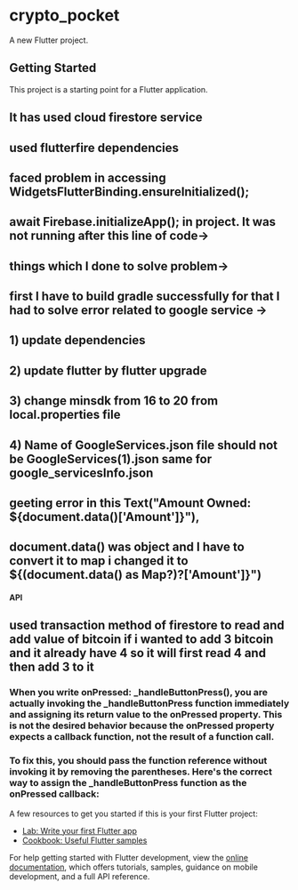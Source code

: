 # crypto_pocket

A new Flutter project.

## Getting Started

This project is a starting point for a Flutter application.
## It has used cloud firestore service
## used flutterfire dependencies
## faced problem in accessing WidgetsFlutterBinding.ensureInitialized();
 ## await Firebase.initializeApp(); in project. It was not running after this line of code->
## things which I done to solve problem->
## first I have to build gradle successfully for that I had to solve error related to google service ->
## 1) update dependencies
## 2) update flutter by flutter upgrade
## 3) change minsdk from 16 to 20 from local.properties file
## 4) Name of GoogleServices.json file should not be GoogleServices(1).json same for google_servicesInfo.json

## geeting error in this  Text("Amount Owned: ${document.data()['Amount']}"),
## document.data() was object and I have to convert it to map i changed it to ${(document.data() as Map?)?['Amount']}")

#### API
## used transaction method of firestore to read and add value of bitcoin if i wanted to add 3 bitcoin and it already have 4 so it will first read 4 and then add 3 to it
### When you write onPressed: _handleButtonPress(), you are actually invoking the _handleButtonPress function immediately and assigning its return value to the onPressed property. This is not the desired behavior because the onPressed property expects a callback function, not the result of a function call.

### To fix this, you should pass the function reference without invoking it by removing the parentheses. Here's the correct way to assign the _handleButtonPress function as the onPressed callback:
A few resources to get you started if this is your first Flutter project:

- [Lab: Write your first Flutter app](https://docs.flutter.dev/get-started/codelab)
- [Cookbook: Useful Flutter samples](https://docs.flutter.dev/cookbook)

For help getting started with Flutter development, view the
[online documentation](https://docs.flutter.dev/), which offers tutorials,
samples, guidance on mobile development, and a full API reference.
